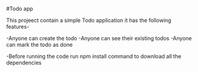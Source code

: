 #Todo app

This projeect contain a simple Todo application 
it  has the following features-

-Anyone can create the todo
-Anyone can see their existing todos
-Anyone can mark the todo as done

-Before running the code run npm install command to download all the dependencies

